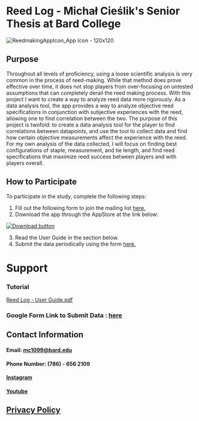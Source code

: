 # Reed Log - Michał Cieślik's Senior Thesis at Bard College
![ReedmakingAppIcon_App Icon - 120x120](https://user-images.githubusercontent.com/60623457/212485450-8d180237-b3ef-4f1c-9d15-a1292e6778f2.png)

## Purpose
Throughout all levels of proficiency, using a loose scientific analysis is very common in the process of reed-making. While that method does prove effective over time, it does not stop players from over-focusing on untested assumptions that can completely derail the reed making process. With this project I want to create a way to analyze reed data more rigorously. As a data analysis tool, the app provides a way to analyze objective reed specifications in conjunction with subjective experiences with the reed, allowing one to find correlation between the two. The purpose of this project is twofold: to create a data analysis tool for the player to find correlations between datapoints, and use the tool to collect data and find how certain objective measurements affect the experience with the reed. For my own analysis of the data collected, I will focus on finding best configurations of staple, measurement, and tie length, and find reed specifications that maximize reed success between players and with players overall.

## How to Participate
To participate in the study, complete the following steps:
1. Fill out the following form to join the mailing list [here.](https://docs.google.com/forms/d/e/1FAIpQLScHW6bc-bIBA8-C8KgqSxMmJevqTpZQl2NIPGkokU_45Dfdaw/viewform?usp=send_form)
1. Download the app through the AppStore at the link below:

 [![Download button](https://user-images.githubusercontent.com/60623457/212577269-29ffdeee-6526-4250-944d-e5edfdf8aa4c.png)](https://apps.apple.com/us/app/reed-log/id6444420954)
 
3. Read the User Guide in the section below.
4. Submit the data periodically using the form [here.](https://docs.google.com/forms/d/e/1FAIpQLSdbussbA6dY0W6NT920FYsmsgufZmReKY1GGPpE54U8odo19g/viewform?usp=sf_link)

# Support
### Tutorial
[Reed Log - User Guide.pdf](https://github.com/Michalcieslik1/Reed-Log/files/10419121/Reed.Log.-.User.Guide.pdf)
### Google Form Link to Submit Data : [here](https://docs.google.com/forms/d/e/1FAIpQLSdbussbA6dY0W6NT920FYsmsgufZmReKY1GGPpE54U8odo19g/viewform?usp=sf_link)
## Contact Information
#### Email: mc1099@bard.edu
#### Phone Number: (786) - 656 2109
#### [Instagram](https://www.instagram.com/michal.cieslik1/)
#### [Youtube](https://www.youtube.com/channel/UC7QrJWfReXCPF3pOBw1czxw)

## [Privacy Policy](https://www.freeprivacypolicy.com/live/43c50dfe-3913-4b3b-af34-7f5b8e542df2)
